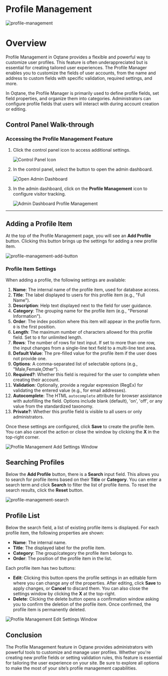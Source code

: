 # Profile Management

![profile-management](./assets/profile-management.png)

# Overview

Profile Management in Oqtane provides a flexible and powerful way to customize user profiles. This feature is often underappreciated but is essential for creating tailored user experiences. The Profile Manager enables you to customize the fields of user accounts, from the name and address to custom fields with specific validation, required settings, and more.

In Oqtane, the Profile Manager is primarily used to define profile fields, set field properties, and organize them into categories. Administrators can configure profile fields that users will interact with during account creation or editing.

## Control Panel Walk-through

### Accessing the Profile Management Feature

1. Click the control panel icon to access additional settings.

   ![Control Panel Icon](assets/control-panel-button.png)

2. In the control panel, select the button to open the admin dashboard.

   ![Open Admin Dashboard](assets/control-panel-admin-dashboard-button.png)

3. In the admin dashboard, click on the **Profile Management** icon to configure visitor tracking.

   ![Admin Dashboard Profile Management](assets/admin-dashboard-profile-management.png)

---

## Adding a Profile Item

At the top of the Profile Management page, you will see an **Add Profile** button. Clicking this button brings up the settings for adding a new profile item.

![profile-management-add-button](./assets/profile-management-add-button.png)

### Profile Item Settings

When adding a profile, the following settings are available:

1. **Name**: The internal name of the profile item, used for database access.
2. **Title**: The label displayed to users for this profile item (e.g., "Full Name").
3. **Description**: Help text displayed next to the field for user guidance.
4. **Category**: The grouping name for the profile item (e.g., "Personal Information").
5. **Order**: The index position where this item will appear in the profile form. `0` is the first position.
6. **Length**: The maximum number of characters allowed for this profile field. Set to `0` for unlimited length.
7. **Rows**: The number of rows for text input. If set to more than one row, the input changes from a single-line text field to a multi-line text area.
8. **Default Value**: The pre-filled value for the profile item if the user does not provide one.
9. **Options**: A comma-separated list of selectable options (e.g., "Male,Female,Other").
10. **Required?**: Whether this field is required for the user to complete when creating their account.
11. **Validation**: Optionally, provide a regular expression (RegEx) for validating the entered value (e.g., for email addresses).
12. **Autocomplete**: The HTML `autocomplete` attribute for browser assistance with autofilling the field. Options include blank (default), 'on', 'off', or any value from the standardized taxonomy.
13. **Private?**: Whether this profile field is visible to all users or only administrators.

Once these settings are configured, click **Save** to create the profile item. You can also cancel the action or close the window by clicking the **X** in the top-right corner.

![Profile Management Add Settings Window](./assets/profile-management-add-settings-window.png)

## Searching Profiles

Below the **Add Profile** button, there is a **Search** input field. This allows you to search for profile items based on their **Title** or **Category**. You can enter a search term and click **Search** to filter the list of profile items. To reset the search results, click the **Reset** button.

![profile-management-search](./assets/profile-management-search.png)

## Profile List

Below the search field, a list of existing profile items is displayed. For each profile item, the following properties are shown:

- **Name**: The internal name.
- **Title**: The displayed label for the profile item.
- **Category**: The group/category the profile item belongs to.
- **Order**: The position of the profile item in the list.

Each profile item has two buttons:

- **Edit**: Clicking this button opens the profile settings in an editable form where you can change any of the properties. After editing, click **Save** to apply changes, or **Cancel** to discard them. You can also close the settings window by clicking the **X** at the top-right.
- **Delete**: Clicking the delete button opens a confirmation window asking you to confirm the deletion of the profile item. Once confirmed, the profile item is permanently deleted.

![Profile Management Edit Settings Window](./assets/profile-management-edit-settings-window.png)

## Conclusion

The Profile Management feature in Oqtane provides administrators with powerful tools to customize and manage user profiles. Whether you're creating new profile fields or setting validation rules, this feature is essential for tailoring the user experience on your site. Be sure to explore all options to make the most of your site’s profile management capabilities.
